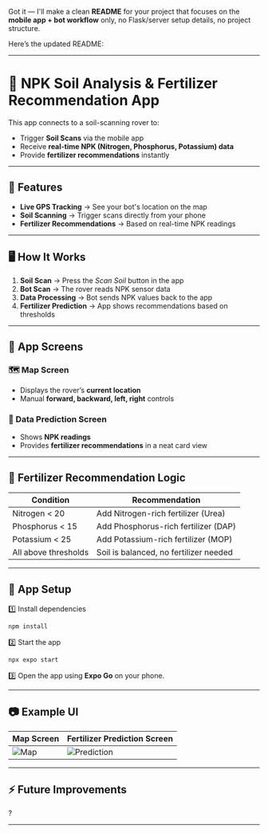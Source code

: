 Got it — I'll make a clean **README** for your project that focuses on the **mobile app + bot workflow** only, no Flask/server setup details, no project structure.

Here’s the updated README:

---

# 🌱 NPK Soil Analysis & Fertilizer Recommendation App

This app connects to a soil-scanning rover to:

* Trigger **Soil Scans** via the mobile app
* Receive **real-time NPK (Nitrogen, Phosphorus, Potassium) data**
* Provide **fertilizer recommendations** instantly

---

## 🚀 Features

* **Live GPS Tracking** → See your bot's location on the map
* **Soil Scanning** → Trigger scans directly from your phone
* **Fertilizer Recommendations** → Based on real-time NPK readings

---

## 🖥️ How It Works

1. **Soil Scan** → Press the *Scan Soil* button in the app
2. **Bot Scan** → The rover reads NPK sensor data
3. **Data Processing** → Bot sends NPK values back to the app
4. **Fertilizer Prediction** → App shows recommendations based on thresholds

---

## 📱 App Screens

### 🗺 Map Screen

* Displays the rover’s **current location**
* Manual **forward, backward, left, right** controls

### 🌾 Data Prediction Screen

* Shows **NPK readings**
* Provides **fertilizer recommendations** in a neat card view

---

## 🧠 Fertilizer Recommendation Logic

| Condition            | Recommendation                         |
| -------------------- | -------------------------------------- |
| Nitrogen < 20        | Add Nitrogen-rich fertilizer (Urea)    |
| Phosphorus < 15      | Add Phosphorus-rich fertilizer (DAP)   |
| Potassium < 25       | Add Potassium-rich fertilizer (MOP)    |
| All above thresholds | Soil is balanced, no fertilizer needed |

---

## 📡 App Setup

1️⃣ Install dependencies

```bash
npm install
```

2️⃣ Start the app

```bash
npx expo start
```

3️⃣ Open the app using **Expo Go** on your phone.

---

## 📷 Example UI

| Map Screen           | Fertilizer Prediction Screen |
| -------------------- | ---------------------------- |
| ![Map](docs/map.png) | ![Prediction](docs/data.png) |

---

## ⚡ Future Improvements

?

---

